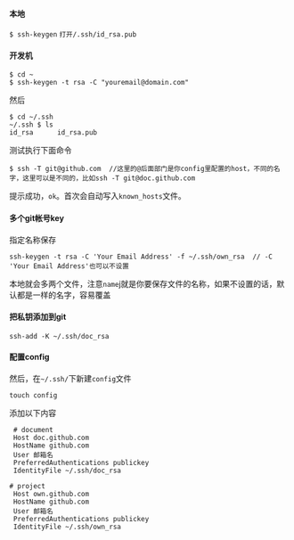 #### 本地

`$ ssh-keygen`
`打开/.ssh/id_rsa.pub`

#### 开发机

```
$ cd ~
$ ssh-keygen -t rsa -C "youremail@domain.com"
```

然后
```
$ cd ~/.ssh
~/.ssh $ ls
id_rsa      id_rsa.pub
```
测试执行下面命令
```
$ ssh -T git@github.com  //这里的@后面部门是你config里配置的host，不同的名字，这里可以是不同的，比如ssh -T git@doc.github.com
```
提示成功，`ok`。首次会自动写入`known_hosts`文件。

#### 多个git帐号key
指定名称保存
```
ssh-keygen -t rsa -C 'Your Email Address' -f ~/.ssh/own_rsa  // -C 'Your Email Address'也可以不设置
```
本地就会多两个文件，注意`name`j就是你要保存文件的名称，如果不设置的话，默认都是一样的名字，容易覆盖
#### 把私钥添加到git
```
ssh-add -K ~/.ssh/doc_rsa
```
#### 配置config
然后，在`~/.ssh/`下新建`config`文件
```
touch config
```
添加以下内容
```
 # document
 Host doc.github.com
 HostName github.com
 User 邮箱名
 PreferredAuthentications publickey
 IdentityFile ~/.ssh/doc_rsa

# project
 Host own.github.com
 HostName github.com
 User 邮箱名
 PreferredAuthentications publickey
 IdentityFile ~/.ssh/own_rsa

```
